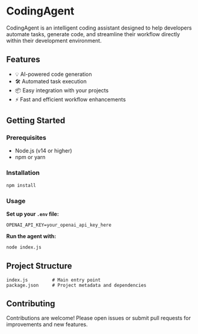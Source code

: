 # CodingAgent

CodingAgent is an intelligent coding assistant designed to help developers automate tasks, generate code, and streamline their workflow directly within their development environment.

## Features

- 💡 AI-powered code generation
- 🛠️ Automated task execution
- 📦 Easy integration with your projects
- ⚡ Fast and efficient workflow enhancements

## Getting Started

### Prerequisites

- Node.js (v14 or higher)
- npm or yarn

### Installation

```bash
npm install
```

### Usage

**Set up your `.env` file:**

```
OPENAI_API_KEY=your_openai_api_key_here
```

**Run the agent with:**

```bash
node index.js
```

## Project Structure

```
index.js         # Main entry point
package.json     # Project metadata and dependencies
```

## Contributing

Contributions are welcome! Please open issues or submit pull requests for improvements and new features.
